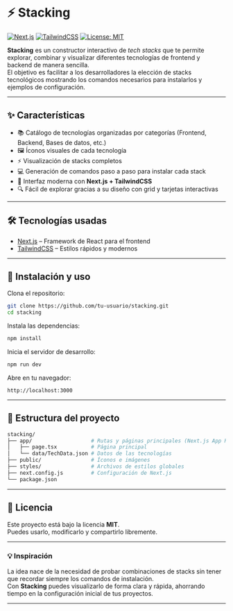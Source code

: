# ⚡ Stacking

[![Next.js](https://img.shields.io/badge/Next.js-13-black?style=flat&logo=next.js)](https://nextjs.org/) 
[![TailwindCSS](https://img.shields.io/badge/TailwindCSS-3-38bdf8?style=flat&logo=tailwindcss)](https://tailwindcss.com/) 
[![License: MIT](https://img.shields.io/badge/License-MIT-yellow.svg)](LICENSE) 

**Stacking** es un constructor interactivo de *tech stacks* que te permite explorar, combinar y visualizar diferentes tecnologías de frontend y backend de manera sencilla.  
El objetivo es facilitar a los desarrolladores la elección de stacks tecnológicos mostrando los comandos necesarios para instalarlos y ejemplos de configuración.

---

## ✨ Características

- 📚 Catálogo de tecnologías organizadas por categorías (Frontend, Backend, Bases de datos, etc.)
- 🖼️ Íconos visuales de cada tecnología
- ⚡ Visualización de stacks completos
- 💻 Generación de comandos paso a paso para instalar cada stack
- 🎨 Interfaz moderna con **Next.js + TailwindCSS**
- 🔍 Fácil de explorar gracias a su diseño con grid y tarjetas interactivas

---

## 🛠️ Tecnologías usadas

- [Next.js](https://nextjs.org/) – Framework de React para el frontend
- [TailwindCSS](https://tailwindcss.com/) – Estilos rápidos y modernos
---

## 🚀 Instalación y uso

Clona el repositorio:

```bash
git clone https://github.com/tu-usuario/stacking.git
cd stacking
```

Instala las dependencias:

```bash
npm install
```

Inicia el servidor de desarrollo:

```bash
npm run dev
```

Abre en tu navegador:

```
http://localhost:3000
```

---

## 📂 Estructura del proyecto

```bash
stacking/
├── app/                   # Rutas y páginas principales (Next.js App Router)
│   ├── page.tsx           # Página principal
│   └── data/TechData.json # Datos de las tecnologías
├── public/                # Íconos e imágenes
├── styles/                # Archivos de estilos globales
├── next.config.js         # Configuración de Next.js
└── package.json
```

---

## 📄 Licencia

Este proyecto está bajo la licencia **MIT**.  
Puedes usarlo, modificarlo y compartirlo libremente.

---

### 💡 Inspiración
La idea nace de la necesidad de probar combinaciones de stacks sin tener que recordar siempre los comandos de instalación.  
Con **Stacking** puedes visualizarlo de forma clara y rápida, ahorrando tiempo en la configuración inicial de tus proyectos.

---
